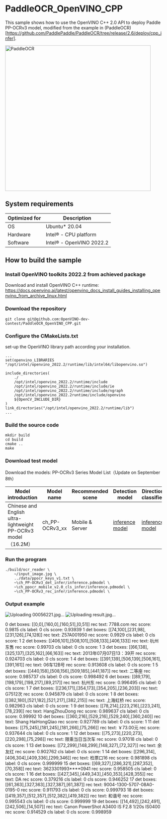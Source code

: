 # PaddleOCR_OpenVINO_CPP
This sample shows how to use the OpenVINO C++ 2.0 API to deploy Paddle PP-OCRv3 model, modified from the example in (PaddleOCR)[https://github.com/PaddlePaddle/PaddleOCR/tree/release/2.6/deploy/cpp_infer].

<img width="468" alt="PaddleOCR" src="https://user-images.githubusercontent.com/91237924/205211572-ee387d7c-6341-4541-85e7-6bfcbcdcbd79.png">

## System requirements

| Optimized for    | Description
|----------------- | ----------------------------------------
| OS               | Ubuntu* 20.04
| Hardware         | Intel® - CPU platform
| Software         | Intel® - OpenVINO 2022.2

## How to build the sample

### Install OpenVINO toolkits 2022.2 from achieved package
Download and install OpenVINO C++ runtime:
https://docs.openvino.ai/latest/openvino_docs_install_guides_installing_openvino_from_archive_linux.html

### Download the repository
```shell
git clone git@github.com:OpenVINO-dev-contest/PaddleOCR_OpenVINO_CPP.git
```

### Configure the CMakeLists.txt
set-up the OpenVINO library path according your installation. 
```shell
...
set(openvino_LIBRARIES "/opt/intel/openvino_2022.2/runtime/lib/intel64/libopenvino.so")

include_directories(
    ./
    /opt/intel/openvino_2022.2/runtime/include
    /opt/intel/openvino_2022.2/runtime/include/ie
    /opt/intel/openvino_2022.2/runtime/include/ngraph
    /opt/intel/openvino_2022.2runtime/include/openvino
    ${OpenCV_INCLUDE_DIR}
)
link_directories("/opt/intel/openvino_2022.2/runtime/lib")
...
```

### Build the source code
```
mkdir build
cd build
cmake ..
make
```

### Download test model
Download the models:
PP-OCRv3 Series Model List（Update on September 8th）

| Model introduction                                           | Model name                   | Recommended scene | Detection model                                              | Direction classifier                                         | Recognition model                                            |
| ------------------------------------------------------------ | ---------------------------- | ----------------- | ------------------------------------------------------------ | ------------------------------------------------------------ | ------------------------------------------------------------ |
| Chinese and English ultra-lightweight PP-OCRv3 model（16.2M）     | ch_PP-OCRv3_xx          | Mobile & Server | [inference model](https://paddleocr.bj.bcebos.com/PP-OCRv3/chinese/ch_PP-OCRv3_det_infer.tar) | [inference model](https://paddleocr.bj.bcebos.com/dygraph_v2.0/ch/ch_ppocr_mobile_v2.0_cls_infer.tar) | [inference model](https://paddleocr.bj.bcebos.com/PP-OCRv3/chinese/ch_PP-OCRv3_rec_infer.tar) |

### Run the program
```
./build/ocr_reader \
    ~/input_image.jpg \
    ../data/ppocr_keys_v1.txt \
    ~\ch_PP-OCRv3_det_infer/inference.pdmodel \
    ~\ch_ppocr_mobile_v2.0_cls_infer/inference.pdmodel \
    ~\ch_PP-OCRv3_rec_infer/inference.pdmodel \
```
 
### Output example
![Uploading 00056221.jpg…]() ![Uploading result.jpg…]()

0       det boxes: [[0,0],[160,0],[160,51],[0,51]] rec text: 7788.com rec score: 0.9815 cls label: 0 cls score: 0.93939
1       det boxes: [[74,100],[231,98],[231,126],[74,128]] rec text: Z57A001950 rec score: 0.9929 cls label: 0 cls score: 1
2       det boxes: [[406,101],[508,101],[508,133],[406,133]] rec text: 杭州东售 rec score: 0.99703 cls label: 0 cls score: 1
3       det boxes: [[66,138],[325,137],[325,162],[66,163]] rec text: 2013年07月07日13：39开 rec score: 0.924703 cls label: 0 cls score: 1
4       det boxes: [[391,139],[506,139],[506,161],[391,161]] rec text: 06车12B号 rec score: 0.913608 cls label: 0 cls score: 1
5       det boxes: [[440,158],[508,156],[509,185],[441,187]] rec text: 二等座 rec score: 0.985737 cls label: 0 cls score: 0.998492
6       det boxes: [[89,179],[198,179],[198,217],[89,217]] rec text: 杭州东 rec score: 0.996495 cls label: 0 cls score: 1
7       det boxes: [[236,171],[354,173],[354,205],[236,203]] rec text: G7512次 rec score: 0.945879 cls label: 0 cls score: 1
8       det boxes: [[382,180],[521,182],[521,217],[382,215]] rec text: 上海虹桥 rec score: 0.982963 cls label: 0 cls score: 1
9       det boxes: [[78,214],[223,216],[223,241],[78,239]] rec text: HangZhouDong rec score: 0.989637 cls label: 0 cls score: 0.99992
10      det boxes: [[360,216],[529,216],[529,240],[360,240]] rec text: Shang HaiHongQiao rec score: 0.927789 cls label: 0 cls score: 1
11      det boxes: [[75,245],[181,245],[181,266],[75,266]] rec text: ￥73.00元 rec score: 0.937644 cls label: 0 cls score: 1
12      det boxes: [[75,273],[220,273],[220,298],[75,298]] rec text: 限乘当日当次车 rec score: 0.97018 cls label: 0 cls score: 1
13      det boxes: [[72,299],[148,299],[148,327],[72,327]] rec text: 余友红 rec score: 0.902762 cls label: 0 cls score: 1
14      det boxes: [[296,314],[406,304],[409,336],[299,346]] rec text: 检票口16 rec score: 0.981898 cls label: 0 cls score: 0.999999
15      det boxes: [[69,327],[286,321],[287,352],[70,358]] rec text: 3623301993****0941 rec score: 0.958505 cls label: 0 cls score: 1
16      det boxes: [[427,345],[449,343],[450,353],[428,355]] rec text: DA rec score: 0.379216 cls label: 0 cls score: 0.946252
17      det boxes: [[61,363],[327,363],[327,387],[61,387]] rec text: 9004-1300-5707-08A0-0195-0 rec score: 0.911793 cls label: 0 cls score: 0.999793
18      det boxes: [[419,357],[512,357],[512,382],[419,382]] rec text: 和谐号 rec score: 0.995543 cls label: 0 cls score: 0.999999
19      det boxes: [[14,492],[242,491],[242,506],[14,507]] rec text: Canon PowerShot A3400 IS F2.8 1/20s IS0400 rec score: 0.914529 cls label: 0 cls score: 0.998959
